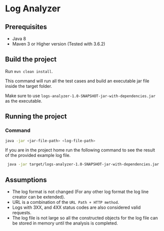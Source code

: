 # Log Analyzer

## Prerequisites

- Java 8
- Maven 3 or Higher version (Tested with 3.6.2)

## Build the project

Run `mvn clean install`.

This command will run all the test cases and build an executable jar file inside the target folder.

Make sure to use `logs-analyzer-1.0-SNAPSHOT-jar-with-dependencies.jar` as the executable.

## Running the project

### Command
```bash
java -jar <jar-file-path> <log-file-path>
```

If you are in the project home run the following command to
see the result of the provided example log file.

```bash
 java -jar target/logs-analyzer-1.0-SNAPSHOT-jar-with-dependencies.jar programming-task-example-data.log
```

## Assumptions

- The log format is not changed (For any other log format the log line creator can be extended).
- URL is a combination of the `URL Path + HTTP method`.
- Logs with 3XX, and 4XX status codes are also considered valid requests.
- The log file is not large so all the constructed objects for the log file can be stored in memory until the analysis is completed.